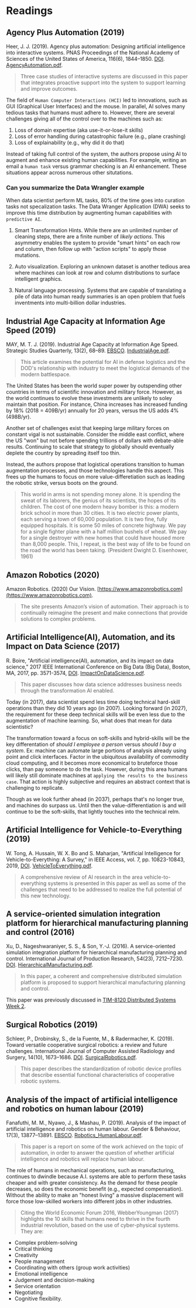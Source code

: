 # Readings

## Agency Plus Automation (2019)

Heer, J. J. (2019). Agency plus automation: Designing artificial intelligence into interactive systems. PNAS Proceedings of the National Academy of Sciences of the United States of America, 116(6), 1844–1850. [DOI](https://doi-org.proxy1.ncu.edu/10.1073/pnas.1807184115). [AgencyAutomation.pdf](AgencyAutomation.pdf).

> Three case studies of interactive systems are discussed in this paper that integrates proactive support into the system to support learning and improve outcomes.

The field of `Human Computer Interactions (HCI)` led to innovations, such as GUI (Graphical User Interfaces) and the mouse.  In parallel, AI solves many tedious tasks that humans must adhere to.  However, there are several challenges giving all of the control over to the machines such as:

1. Loss of domain expertise (aka use-it-or-lose-it skills)
2. Loss of error handling during catastrophic failure (e.g., plane crashing)
3. Loss of explainability (e.g., why did it do that)

Instead of taking full control of the system, the authors propose using AI to augment and enhance existing human capabilities.  For example, writing an email a `human task` versus grammar checking is an AI enhancement.  These situations appear across numerous other situtations.

### Can you summarize the Data Wrangler example

When data scientist perform ML tasks, 80% of the time goes into curation tasks not specalization tasks.  The Data Wranger Application (DWA) seeks to improve this time distribution by augmenting human capabilities with `predictive AI`.

1. Smart Transformation Hints. While there are an unlimited number of cleaning steps, there are a finite number of _likely actions_.  This asymmetry enables the system to provide "smart hints" on each row and column, then follow up with "action scripts" to apply those mutations.

2. Auto visualization.  Exploring an unknown dataset is another tedious area where machines can look at row and column distributions to surface intelligent graphics.

3. Natural language processing.  Systems that are capable of translating a pile of data into human ready summaries is an open problem that fuels inventments into multi-billion dollar industries.

## Industrial Age Capacity at Information Age Speed (2019)

MAY, M. T. J. (2019). Industrial Age Capacity at Information Age Speed. Strategic Studies Quarterly, 13(2), 68–89. [EBSCO](https://search-ebscohost-com.proxy1.ncu.edu/login.aspx?direct=true&db=tsh&AN=136903502&site=eds-live). [IndustrialAge.pdf](IndustrialAge.pdf).

> This article examines the potential for AI in defense logistics and the DOD's relationship with industry to meet the logistical demands of the modern battlespace.

The United States has been the world super power by outspending other countries in terms of scientific innovation and military force.  However, as the world continues to evolve these investments are unlikely to soley maintain that position.  For instance, China increases has increased funding by 18% (2018 = 409B/yr) annually for 20 years, versus the US adds 4% (498B/yr).

Another set of challenges exist that keeping large military forces on constant vigal is not sustainable.  Consider the middle east conflict, where the US "won" but not before spending trillions of dollars with debate-able results.  Continuing to scale that strategy to globally should eventually deplete the country by spreading itself too thin.

Instead, the authors propose that logistical operations transition to human augmentation processes, and those technologies handle this aspect.  This frees up the humans to focus on more value-differetiation such as leading the robotic strike, versus boots on the ground.

> This world in arms is not spending money alone. It is spending the sweat of its laborers, the genius of its scientists, the hopes of its children. The cost of one modern heavy bomber is this: a modern
brick school in more than 30 cities. It is two electric power plants, each serving a town of 60,000 population. It is two fine, fully equipped hospitals. It is some 50 miles of concrete highway. We
pay for a single fighter plane with a half million bushels of wheat. We pay for a single destroyer with new homes that could have housed more than 8,000 people. This, I repeat, is the best way of life to be found on the road the world has been taking. (President Dwight D. Eisenhower, 1961)

## Amazon Robotics (2020)

Amazon Robotics. (2020) Our Vision. [https://www.amazonrobotics.com](https://www.amazonrobotics.com).

> The site presents Amazon’s vision of automation. Their approach is to continually reimagine the present and make connections that provide solutions to complex problems.

## Artificial Intelligence(AI), Automation, and its Impact on Data Science (2017)

R. Boire, "Artificial intelligence(AI), automation, and its impact on data science," 2017 IEEE International Conference on Big Data (Big Data), Boston, MA, 2017, pp. 3571-3574, [DOI](https://doi-org.proxy1.ncu.edu/10.1109/BigData.2017.8258349). [ImpactOnDataScience.pdf](ImpactOnDataScience.pdf).

> This paper discusses how data science addresses business needs through the transformation AI enabled.

Today (in 2017), data scientist spend less time doing technical hard-skill operations than they did 10 years ago (in 2007).  Looking forward (in 2027), the requirement for these deep technical skills will be even less due to the augmentation of machine learning. So, what does that mean for data scientistic?

The transformation toward a focus on soft-skills and hybrid-skills will be the key differentation of _should I employee a person_ versus _should I buy a system_.  Ex: machine can automate large portions of analysis already using point and click interfaces.  Factor in the ubiquitous availability of commodity cloud computing, and it becomes more economical to bruteforce those clicks, than pay someone to do the task.  However, during this area humans will likely still dominate machines at `applying the results to the business case`.  That action is highly subjective and requires an abstract context that is challenging to replicate.

Though as we look further ahead (in 2037), perhaps that's no longer true, and machines do surpass us.  Until then the value-differentiation is and will continue to be the soft-skills, that lightly touches into the technical relm.

## Artificial Intelligence for Vehicle-to-Everything (2019)

W. Tong, A. Hussain, W. X. Bo and S. Maharjan, "Artificial Intelligence for Vehicle-to-Everything: A Survey," in IEEE Access, vol. 7, pp. 10823-10843, 2019, [DOI](https://doi-org.proxy1.ncu.edu/10.1109/ACCESS.2019.2891073). [VehicleToEverything.pdf](VehicleToEverything.pdf).

> A comprehensive review of AI research in the area vehicle-to-everything systems is presented in this paper as well as some of the challenges that need to be addressed to realize the full potential of this new technology.

## A service-oriented simulation integration platform for hierarchical manufacturing planning and control (2016)

Xu, D., Nageshwaraniyer, S. S., & Son, Y.-J. (2016). A service-oriented simulation integration platform for hierarchical manufacturing planning and control. International Journal of Production Research, 54(23), 7212–7230. [DOI](https://doi-org.proxy1.ncu.edu/10.1080/00207543.2016.1221535). [HierarchicalManufacturing.pdf](HierarchicalManufacturing.pdf).

> In this paper, a coherent and comprehensive distributed simulation platform is proposed to support hierarchical manufacturing planning and control.

This paper was previously discussed in [TIM-8120 Distributed Systems Week 2](https://github.com/dr-natetorious/TIM-8120_Distributed_Systems/blob/master/Week2_Fundamentals_Software/Readings/SOA/README.md#a-service-oriented-simulation-integration-platform-for-hierarchical-manufacturing-planning-and-control-2016).

## Surgical Robotics (2019)

Schleer, P., Drobinsky, S., de la Fuente, M., & Radermacher, K. (2019). Toward versatile cooperative surgical robotics: a review and future challenges. International Journal of Computer Assisted Radiology and Surgery, 14(10), 1673–1686. [DOI](https://doi-org.proxy1.ncu.edu/10.1007/s11548-019-01927-z). [SurgicalRobotics.pdf](SurgicalRobotics.pdf).

> This paper describes the standardization of robotic device profiles that describe essential functional characteristics of cooperative robotic systems.

## Analysis of the impact of artificial intelligence and robotics on human labour (2019)

Fanafuthi, M. M., Nyawo, J., & Mashau, P. (2019). Analysis of the impact of artificial intelligence and robotics on human labour. Gender & Behaviour, 17(3), 13877–13891. [EBSCO](https://search-ebscohost-com.proxy1.ncu.edu/login.aspx?direct=true&db=ofs&AN=139753131&site=eds-live). [Robotics_HumanLabour.pdf](Robotics_HumanLabour.pdf).

> This paper is a report on some of the work achieved on the topic of automation, in order to answer the question of whether artificial intelligence and robotics will replace human labour.

The role of humans in mechanical operations, such as manufacturing, continues to dwindle because A.I. systems are able to perform these tasks cheaper and with greater consistency.  As the demand for these people decreases, so does the economic benefit (e.g., expected compensation).  Without the ability to make an "honest living" a massive displacement will force those low-skilled workers into different jobs in other industries.

> Citing the World Economic Forum 2016, WebberYoungman (2017) highlights the 10 skills that humans need to thrive in the fourth industrial revolution, based on the use of cyber-physical systems. They are:

- Complex problem-solving
- Critical thinking
- Creativity
- People management
- Coordinating with others (group work activities)
- Emotional intelligence
- Judgement and decision-making
- Service orientation
- Negotiating
- Cognitive flexibility.
